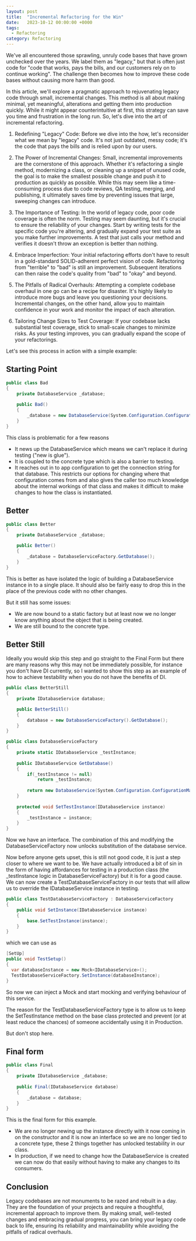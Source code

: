 ```yaml
---
layout: post
title:  "Incremental Refactoring for the Win"
date:   2023-10-12 00:00:00 +0000
tags:
  - Refactoring
category: Refactoring
---
```


We've all encountered those sprawling, unruly code bases that have grown unchecked over the years. We label them as "legacy," but that is often just code for "code that works, pays the bills, and our customers rely on to continue working". The challenge then becomes how to improve these code bases without causing more harm than good.

In this article, we'll explore a pragmatic approach to rejuvenating legacy code through small, incremental changes. This method is all about making minimal, yet meaningful, alterations and getting them into production quickly. While it might appear counterintuitive at first, this strategy can save you time and frustration in the long run. So, let's dive into the art of incremental refactoring.

1. Redefining "Legacy" Code:
Before we dive into the how, let's reconsider what we mean by "legacy" code. It's not just outdated, messy code; it's the code that pays the bills and is relied upon by our users.

2. The Power of Incremental Changes:
Small, incremental improvements are the cornerstone of this approach. Whether it's refactoring a single method, modernizing a class, or cleaning up a snippet of unused code, the goal is to make the smallest possible change and push it to production as quickly as possible. While this may seem like a time-consuming process due to code reviews, QA testing, merging, and publishing, it ultimately saves time by preventing issues that large, sweeping changes can introduce.

3. The Importance of Testing:
In the world of legacy code, poor code coverage is often the norm. Testing may seem daunting, but it's crucial to ensure the reliability of your changes. Start by writing tests for the specific code you're altering, and gradually expand your test suite as you make further improvements. A test that just calls your method and verifies it doesn't throw an exception is better than nothing.

4. Embrace Imperfection:
Your initial refactoring efforts don't have to result in a gold-standard SOLID-adherent perfect vision of code. Refactoring from "terrible" to "bad" is still an improvement. Subsequent iterations can then raise the code's quality from "bad" to "okay" and beyond.

5. The Pitfalls of Radical Overhauls:
Attempting a complete codebase overhaul in one go can be a recipe for disaster. It's highly likely to introduce more bugs and leave you questioning your decisions. Incremental changes, on the other hand, allow you to maintain confidence in your work and monitor the impact of each alteration.

6. Tailoring Change Sizes to Test Coverage:
If your codebase lacks substantial test coverage, stick to small-scale changes to minimize risks. As your testing improves, you can gradually expand the scope of your refactorings.

Let's see this process in action with a simple example:

## Starting Point
```csharp
public class Bad
{
	private DatabaseService _database;
	
	public Bad()
	{
		_database = new DatabaseService(System.Configuration.ConfigurationManager.AppSettings["DatabaseConnectionString"]);
	}
}
```
This class is problematic for a few reasons
* It news up the DatabaseService which means we can't replace it during testing ("new is glue").
* It is coupled to the concrete type which is also a barrier to testing.
* It reaches out in to app configuration to get the connection string for that database. This restricts our options for changing where that configuration comes from and also gives the caller too much knowledge about the internal workings of that class and makes it difficult to make changes to how the class is instantiated.

## Better
```csharp
public class Better
{
	private DatabaseService _database;

	public Better()
	{
		_database = DatabaseServiceFactory.GetDatabase();	
	}	
}
```
This is better as have isolated the logic of building a DatabaseService instance in to a single place. It should also be fairly easy to drop this in the place of the previous code with no other changes.

But it still has some issues:
* We are now bound to a static factory but at least now we no longer know anything about the object that is being created.
* We are still bound to the concrete type.

## Better Still

Ideally you would skip this step and go straight to the Final Form but there are many reasons why this may not be immediately possible, for instance you don't have DI currently, so I wanted to show this step as an example of how to achieve testability when you do not have the benefits of DI.

```csharp
public class BetterStill
{
	private IDatabaseService database;

	public BetterStill()
	{
		database = new DatabaseServiceFactory().GetDatabase();	
	}	
}

public class DatabaseServiceFactory
{
	private static IDatabaseService _testInstance;
	
	public IDatabaseService GetDatabase()
	{
		if(_testInstance != null)
			return _testInstance;
			
		return new DatabaseService(System.Configuration.ConfigurationManager.AppSettings["DatabaseConnectionString"]);
	}
	
	protected void SetTestInstance(IDatabaseService instance)
	{
		_testInstance = instance;
	}
}
```
Now we have an interface. The combination of this and modifying the DatabaseServiceFactory now unlocks substitution of the database service.

Now before anyone gets upset, this is still not good code, it is just a step closer to where we want to be. We have actually introduced a bit of sin in the form of having affordances for testing in a production class (the _testInstance logic in DatabaseServiceFactory) but it is for a good cause. We can now create a TestDatabaseServiceFactory in our tests that will allow us to override the IDatabaseService instance in testing.


```csharp
public class TestDatabaseServiceFactory : DatabaseServiceFactory
{
	public void SetInstance(IDatabaseService instance)
	{
		base.SetTestInstance(instance);
	}
}
```
which we can use as

```csharp
[SetUp]
public void TestSetup()
{
  var databaseInstance = new Mock<IDatabaseService>();
  TestDatabaseServiceFactory.SetInstance(databaseInstance);
}
```
So now we can inject a Mock and start mocking and verifying behaviour of this service.

The reason for the TestDatabaseServiceFactory type is to allow us to keep the SetTestInstance method on the base class protected and prevent (or at least reduce the chances) of someone accidentally using it in Production.

But don't stop here.

## Final form
```csharp
public class Final
{
	private IDatabaseService _database;
	
	public Final(IDatabaseService database)
	{
		_database = database;
	}
}
```
This is the final form for this example.
* We are no longer newing up the instance directly with it now coming in on the constructor and it is now an interface so we are no longer tied to a concrete type, these 2 things together has unlocked testability in our class.
* In production, if we need to change how the DatabaseService is created we can now do that easily without having to make any changes to its consumers.


## Conclusion
Legacy codebases are not monuments to be razed and rebuilt in a day. They are the foundation of your projects and require a thoughtful, incremental approach to improve them. By making small, well-tested changes and embracing gradual progress, you can bring your legacy code back to life, ensuring its reliability and maintainability while avoiding the pitfalls of radical overhauls.